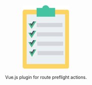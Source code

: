 <p align="center">
  <a href="#">
    <img width="150"src="./docs/logo.svg">
  </a>
</p>

<p align="center">Vue.js plugin for route preflight actions.</p>
